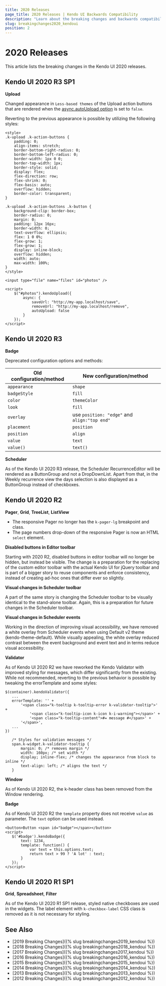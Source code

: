 ```yaml
---
title: 2020 Releases
page_title: 2020 Releases | Kendo UI Backwards Compatibility
description: "Learn about the breaking changes and backwards compatibility released by Kendo UI in 2020."
slug: breakingchanges2020_kendoui
position: 2
---
```


# 2020 Releases

This article lists the breaking changes in the Kendo UI 2020 releases.

## Kendo UI 2020 R3 SP1

**Upload**

Changed appearance in `Less-based themes` of the Upload action buttons that are rendered when the [async.autoUpload option](https://docs.telerik.com/kendo-ui/api/javascript/ui/upload/configuration/async.autoupload) is set to `false`.

Reverting to the previous appearance is possible by utilizing the following styles:

```
<style>
.k-upload .k-action-buttons {
    padding: 0;
    align-items: stretch;
    border-bottom-right-radius: 0;
    border-bottom-left-radius: 0;
    border-width: 1px 0 0;
    border-top-width: 1px;
    border-style: solid;
    display: flex;
    flex-direction: row;
    flex-shrink: 0;
    flex-basis: auto;
    overflow: hidden;
    border-color: transparent;
}

.k-upload .k-action-buttons .k-button {
    background-clip: border-box;
    border-radius: 0;
    margin: 0;
    padding: 12px 16px;
    border-width: 0;
    text-overflow: ellipsis;
    flex: 1 0 0%;
    flex-grow: 1;
    flex-grow: 1;
    display: inline-block;
    overflow: hidden;
    width: auto;
    max-width: 100%;
}
</style>

<input type="file" name="files" id="photos" />

<script>
    $("#photos").kendoUpload({
        async: {
            saveUrl: "http://my-app.localhost/save",
            removeUrl: "http://my-app.localhost/remove",
            autoUpload: false
        }
    });
</script>
```

## Kendo UI 2020 R3

**Badge**

Deprecated configuration options and methods:

<table>
    <thead>
        <tr>
            <th>Old configuration/method</th><th>New configuration/method</th>
        </tr>
    </thead>
    <tbody>
        <tr>
            <td><code>appearance</code></td><td><code>shape</code></td>
        </tr>
        <tr>
            <td><code>badgeStyle</code></td><td><code>fill</code></td>
        </tr>
        <tr>
            <td><code>color</code></td><td><code>themeColor</code></td>
        </tr>
        <tr>
            <td><code>look</code></td><td><code>fill</code></td>
        </tr>
      <tr>
            <td><code>overlay</code></td><td>use <code>position: "edge"</code> and <code>align:"top end"</code></td>
        </tr>
        <tr>
            <td><code>placement</code></td><td><code>position</code></td>
        </tr>
        <tr>
            <td><code>position</code></td><td><code>align</code></td>
        </tr>
        <tr>
            <td><code>value</code></td><td><code>text</code></td>
        </tr>
        <tr>
            <td><code>value()</code></td><td><code>text()</code></td>
        </tr>
    </tbody>
</table>

**Scheduler**

As of the Kendo UI 2020 R3 release, the Scheduler RecurrenceEditor will be rendered as a ButtonGroup and not a DropDownList. Apart from that, in the Weekly recurrence view the days selection is also displayed as a ButtonGroup instead of checkboxes.

## Kendo UI 2020 R2

**Pager**, **Grid**, **TreeList**, **ListView**

* The responsive Pager no longer has the `k-pager-lg` breakpoint and class.
* The page numbers drop-down of the responsive Pager is now an HTML `select` element.

**Disabled buttons in Editor toolbar**

Starting with 2020 R2, disabled buttons in editor toolbar will no longer be hidden, but instead be visible. The change is a preparation for the replacing of the custom editor toolbar with the actual Kendo UI for jQuery toolbar and is part of a bigger story to reuse components and enforce consistency, instead of creating ad-hoc ones that differ ever so slightly.

**Visual changes in Scheduler toolbar**

A part of the same story is changing the Scheduler toolbar to be visually identical to the stand-alone toolbar. Again, this is a preparation for future changes in the Scheduler toolbar.

**Visual changes in Scheduler events**

Working in the direction of improving visual accessibility, we have removed a white overlay from Scheduler events when using Default v2 theme (kendo-theme-default). While visually appealing, the white overlay reduced contrast between the event background and event text and in terms reduce visual accessibility.

**Validator**

As of Kendo UI 2020 R2 we have reworked the Kendo Validator with improved styling for messages, which differ significantly from the existing. While not recommended, reverting to the previous behavior is possible by tweaking the errorTemplate and some styles:

 ```
 $(container).kendoValidator({
    ...
    errorTemplate: '' +
        '<span class="k-tooltip k-tooltip-error k-validator-tooltip">' +
            '<span class="k-tooltip-icon k-icon k-i-warning"></span>' +
            '<span class="k-tooltip-content">#= message #</span>' +
        '</span>',
    ...
})
 ```

 ```
    /* Styles for validation messages */
    span.k-widget.k-validator-tooltip {
        margin: 0; /* removes margin */
        width: 160px; /* set width */
        display; inline-flex; /* changes the appearance from block to inline */
        text-align: left; /* aligns the text */
    }
 ```
**Window**

As of Kendo UI 2020 R2, the k-header class has been removed from the Window rendering.

 **Badge**

 As of Kendo UI 2020 R2 the `template` property does not receive `value` as parameter. The `text` option can be used instead.

 ```
<button>Button <span id="badge"></span></button>
<script>
    $('#badge').kendoBadge({
        text: 1234,
        template: function() {
            var text = this.options.text;
            return text > 99 ? 'A lot' : text;
        }
    });
</script>
 ```


## Kendo UI 2020 R1 SP1

**Grid**, **Spreadsheet**, **Filter**

As of the Kendo UI 2020 R1 SP1 release, styled native checkboxes are used in the widgets. The label element with `k-checkbox-label` CSS class is removed as it is not necessary for styling.


## See Also

* [2019 Breaking Changes]({% slug breakingchanges2019_kendoui %})
* [2018 Breaking Changes]({% slug breakingchanges2018_kendoui %})
* [2017 Breaking Changes]({% slug breakingchanges2017_kendoui %})
* [2016 Breaking Changes]({% slug breakingchanges2016_kendoui %})
* [2015 Breaking Changes]({% slug breakingchanges2015_kendoui %})
* [2014 Breaking Changes]({% slug breakingchanges2014_kendoui %})
* [2013 Breaking Changes]({% slug breakingchanges2013_kendoui %})
* [2012 Breaking Changes]({% slug breakingchanges2012_kendoui %})
